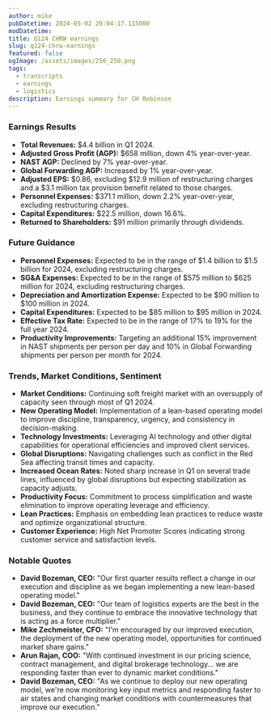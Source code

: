 ```yaml
---
author: mike
pubDatetime: 2024-05-02 20:04:17.115000
modDatetime: 
title: Q124 CHRW earnings
slug: q124-chrw-earnings
featured: false
ogImage: /assets/images/250_250.png
tags:
  - transcripts
  - earnings
  - logistics
description: Earnings summary for CH Robinson
---
```

### Earnings Results
- **Total Revenues:** $4.4 billion in Q1 2024.
- **Adjusted Gross Profit (AGP):** $658 million, down 4% year-over-year.
- **NAST AGP:** Declined by 7% year-over-year.
- **Global Forwarding AGP:** Increased by 1% year-over-year.
- **Adjusted EPS:** $0.86, excluding $12.9 million of restructuring charges and a $3.1 million tax provision benefit related to those charges.
- **Personnel Expenses:** $371.1 million, down 2.2% year-over-year, excluding restructuring charges.
- **Capital Expenditures:** $22.5 million, down 16.6%.
- **Returned to Shareholders:** $91 million primarily through dividends.

### Future Guidance
- **Personnel Expenses:** Expected to be in the range of $1.4 billion to $1.5 billion for 2024, excluding restructuring charges.
- **SG&A Expenses:** Expected to be in the range of $575 million to $625 million for 2024, excluding restructuring charges.
- **Depreciation and Amortization Expense:** Expected to be $90 million to $100 million in 2024.
- **Capital Expenditures:** Expected to be $85 million to $95 million in 2024.
- **Effective Tax Rate:** Expected to be in the range of 17% to 19% for the full year 2024.
- **Productivity Improvements:** Targeting an additional 15% improvement in NAST shipments per person per day and 10% in Global Forwarding shipments per person per month for 2024.

### Trends, Market Conditions, Sentiment
- **Market Conditions:** Continuing soft freight market with an oversupply of capacity seen through most of Q1 2024.
- **New Operating Model:** Implementation of a lean-based operating model to improve discipline, transparency, urgency, and consistency in decision-making.
- **Technology Investments:** Leveraging AI technology and other digital capabilities for operational efficiencies and improved client services.
- **Global Disruptions:** Navigating challenges such as conflict in the Red Sea affecting transit times and capacity.
- **Increased Ocean Rates:** Noted sharp increase in Q1 on several trade lines, influenced by global disruptions but expecting stabilization as capacity adjusts.
- **Productivity Focus:** Commitment to process simplification and waste elimination to improve operating leverage and efficiency.
- **Lean Practices:** Emphasis on embedding lean practices to reduce waste and optimize organizational structure.
- **Customer Experience:** High Net Promoter Scores indicating strong customer service and satisfaction levels.

### Notable Quotes
- **David Bozeman, CEO:** "Our first quarter results reflect a change in our execution and discipline as we began implementing a new lean-based operating model."
- **David Bozeman, CEO:** "Our team of logistics experts are the best in the business, and they continue to embrace the innovative technology that is acting as a force multiplier."
- **Mike Zechmeister, CFO:** "I'm encouraged by our improved execution, the deployment of the new operating model, opportunities for continued market share gains."
- **Arun Rajan, COO:** "With continued investment in our pricing science, contract management, and digital brokerage technology... we are responding faster than ever to dynamic market conditions."
- **David Bozeman, CEO:** "As we continue to deploy our new operating model, we're now monitoring key input metrics and responding faster to air states and changing market conditions with countermeasures that improve our execution."
